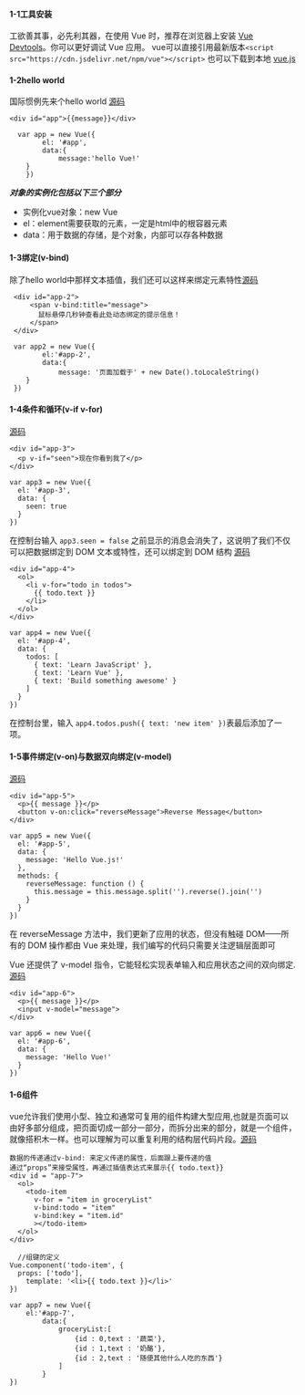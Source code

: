 #### 1-1工具安装
工欲善其事，必先利其器，在使用 Vue 时，推荐在浏览器上安装 [Vue Devtools](https://github.com/vuejs/vue-devtools#vue-devtools)。你可以更好调试 Vue 应用。
vue可以直接引用最新版本```<script src="https://cdn.jsdelivr.net/npm/vue"></script>```
也可以下载到本地 [vue.js](https://vuejs.org/js/vue.js)
#### 1-2hello world
国际惯例先来个hello world [源码](https://github.com/CleanWaterjx/HelloVue/blob/master/VueLearn1/HelloVue.html)

```
<div id="app">{{message}}</div>	
```
```
  var app = new Vue({
		el:	'#app',
		data:{
			message:'hello Vue!'
    }
	})		

```

***对象的实例化包括以下三个部分***
- 实例化vue对象：new Vue
- el：element需要获取的元素，一定是html中的根容器元素
- data：用于数据的存储，是个对象，内部可以存各种数据

#### 1-3绑定(v-bind)
除了hello world中那样文本插值，我们还可以这样来绑定元素特性[源码](https://github.com/CleanWaterjx/HelloVue/blob/master/VueLearn1/Bind.html)

```	
 <div id="app-2">
	 <span v-bind:title="message">
	   鼠标悬停几秒钟查看此处动态绑定的提示信息！	
	 </span>
 </div>		
```
```
 var app2 = new Vue({
		el:'#app-2',
		data:{
			message: '页面加载于' + new Date().toLocaleString()			
    }
 })
```
#### 1-4条件和循环(v-if v-for)
[源码](https://github.com/CleanWaterjx/HelloVue/blob/master/VueLearn1/Conditional.html)

```
<div id="app-3">
  <p v-if="seen">现在你看到我了</p>
</div>
```
```
var app3 = new Vue({
  el: '#app-3',
  data: {
    seen: true
  }
})
```
在控制台输入 ```app3.seen = false``` 之前显示的消息会消失了，这说明了我们不仅可以把数据绑定到 DOM 文本或特性，还可以绑定到 DOM 结构
[源码](https://github.com/CleanWaterjx/HelloVue/blob/master/VueLearn1/loop.html)

```
<div id="app-4">
  <ol>
    <li v-for="todo in todos">
      {{ todo.text }}
    </li>
  </ol>
</div>
```
```
var app4 = new Vue({
  el: '#app-4',
  data: {
    todos: [
      { text: 'Learn JavaScript' },
      { text: 'Learn Vue' },
      { text: 'Build something awesome' }
    ]
  }
})
```
在控制台里，输入 ```app4.todos.push({ text: 'new item' })```表最后添加了一项。
#### 1-5事件绑定(v-on)与数据双向绑定(v-model)
[源码](https://github.com/CleanWaterjx/HelloVue/blob/master/VueLearn1/listener.html)

```
<div id="app-5">
  <p>{{ message }}</p>
  <button v-on:click="reverseMessage">Reverse Message</button>
</div>
```
```
var app5 = new Vue({
  el: '#app-5',
  data: {
    message: 'Hello Vue.js!'
  },
  methods: {
    reverseMessage: function () {
      this.message = this.message.split('').reverse().join('')
    }
  }
})
```
在 reverseMessage 方法中，我们更新了应用的状态，但没有触碰 DOM——所有的 DOM 操作都由 Vue 来处理，我们编写的代码只需要关注逻辑层面即可

Vue 还提供了 v-model 指令，它能轻松实现表单输入和应用状态之间的双向绑定.[源码](https://github.com/CleanWaterjx/HelloVue/blob/master/VueLearn1/model.html)

```
<div id="app-6">
  <p>{{ message }}</p>
  <input v-model="message">
</div>
```
```
var app6 = new Vue({
  el: '#app-6',
  data: {
    message: 'Hello Vue!'
  }
})
```
#### 1-6组件
vue允许我们使用小型、独立和通常可复用的组件构建大型应用,也就是页面可以由好多部分组成，把页面切成一部分一部分，而拆分出来的部分，就是一个组件，就像搭积木一样。也可以理解为可以重复利用的结构层代码片段。[源码](https://github.com/CleanWaterjx/HelloVue/blob/master/VueLearn1/Composing.html)

```
数据的传递通过v-bind: 来定义传递的属性，后面跟上要传递的值
通过“props”来接受属性，再通过插值表达式来展示{{ todo.text}}
<div id = "app-7">
  <ol>
    <todo-item
      v-for = "item in groceryList"
      v-bind:todo = "item"
      v-bind:key = "item.id"
      ></todo-item>
  </ol>
</div>	
```
```
  //组键的定义
Vue.component('todo-item', {
  props: ['todo'],
  	template: '<li>{{ todo.text }}</li>'
})

```
```
var app7 = new Vue({
	el:'#app-7',
		data:{
			groceryList:[
				{id : 0,text : '蔬菜'},
				{id : 1,text : '奶酪'},
				{id : 2,text : '随便其他什么人吃的东西'}
			]
		}
})
```